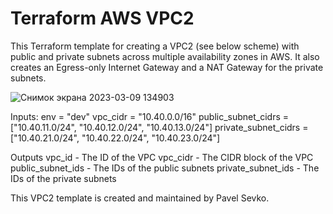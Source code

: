 # Terraform AWS VPC2

This Terraform template for creating a VPC2 (see below scheme) with public and private subnets across multiple availability zones in AWS. It also creates an Egress-only Internet Gateway and a NAT Gateway for the private subnets.

![Снимок экрана 2023-03-09 134903](https://user-images.githubusercontent.com/84510989/224281606-733f6f26-f4a3-4a44-9390-94ab2906dc05.png)

Inputs:
  env                   = "dev"
  vpc_cidr              = "10.40.0.0/16"
  public_subnet_cidrs   = ["10.40.11.0/24", "10.40.12.0/24", "10.40.13.0/24"]
  private_subnet_cidrs  = ["10.40.21.0/24", "10.40.22.0/24", "10.40.23.0/24"]
  
Outputs
  vpc_id	            - The ID of the VPC
  vpc_cidr            - The CIDR block of the VPC
  public_subnet_ids	  - The IDs of the public subnets
  private_subnet_ids	- The IDs of the private subnets


This VPC2 template is created and maintained by Pavel Sevko.
